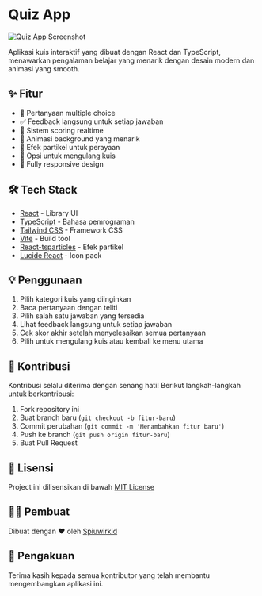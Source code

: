# Quiz App

![Quiz App Screenshot](https://i.ibb.co.com/Fk2Nb2GQ/Screenshot-2025-02-17-155740.png)

Aplikasi kuis interaktif yang dibuat dengan React dan TypeScript, menawarkan pengalaman belajar yang menarik dengan desain modern dan animasi yang smooth.

## ✨ Fitur

- 📝 Pertanyaan multiple choice
- ✅ Feedback langsung untuk setiap jawaban
- 🎯 Sistem scoring realtime
- 🎨 Animasi background yang menarik
- 🎉 Efek partikel untuk perayaan
- 🔄 Opsi untuk mengulang kuis
- 📱 Fully responsive design

## 🛠️ Tech Stack

- [React](https://reactjs.org/) - Library UI
- [TypeScript](https://www.typescriptlang.org/) - Bahasa pemrograman
- [Tailwind CSS](https://tailwindcss.com/) - Framework CSS
- [Vite](https://vitejs.dev/) - Build tool
- [React-tsparticles](https://particles.js.org/) - Efek partikel
- [Lucide React](https://lucide.dev/) - Icon pack


## 💡 Penggunaan

1. Pilih kategori kuis yang diinginkan
2. Baca pertanyaan dengan teliti
3. Pilih salah satu jawaban yang tersedia
4. Lihat feedback langsung untuk setiap jawaban
5. Cek skor akhir setelah menyelesaikan semua pertanyaan
6. Pilih untuk mengulang kuis atau kembali ke menu utama

## 🤝 Kontribusi

Kontribusi selalu diterima dengan senang hati! Berikut langkah-langkah untuk berkontribusi:

1. Fork repository ini
2. Buat branch baru (`git checkout -b fitur-baru`)
3. Commit perubahan (`git commit -m 'Menambahkan fitur baru'`)
4. Push ke branch (`git push origin fitur-baru`)
5. Buat Pull Request

## 📝 Lisensi

Project ini dilisensikan di bawah [MIT License](LICENSE)

## 👨‍💻 Pembuat

Dibuat dengan ❤️ oleh [Spiuwirkid](https://github.com/Spiuwirkid)

## 🙏 Pengakuan

Terima kasih kepada semua kontributor yang telah membantu mengembangkan aplikasi ini.
